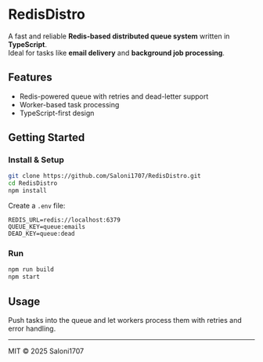 # RedisDistro

A fast and reliable **Redis-based distributed queue system** written in **TypeScript**.  
Ideal for tasks like **email delivery** and **background job processing**.

## Features
- Redis-powered queue with retries and dead-letter support  
- Worker-based task processing  
- TypeScript-first design  

## Getting Started

### Install & Setup
```bash
git clone https://github.com/Saloni1707/RedisDistro.git
cd RedisDistro
npm install
```

Create a `.env` file:
```env
REDIS_URL=redis://localhost:6379
QUEUE_KEY=queue:emails
DEAD_KEY=queue:dead
```

### Run
```bash
npm run build
npm start
```

## Usage
Push tasks into the queue and let workers process them with retries and error handling.

---
MIT © 2025 Saloni1707
